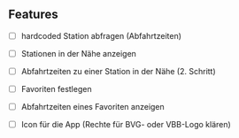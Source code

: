 ## Features
- [ ] hardcoded Station abfragen (Abfahrtzeiten)
- [ ] Stationen in der Nähe anzeigen
- [ ] Abfahrtzeiten zu einer Station in der Nähe (2. Schritt)
- [ ] Favoriten festlegen
- [ ] Abfahrtzeiten eines Favoriten anzeigen

- [ ] Icon für die App (Rechte für BVG- oder VBB-Logo klären)

